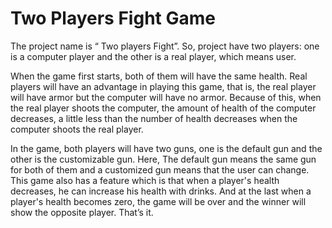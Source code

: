 # Two Players Fight Game

The project name is “ Two players Fight”. So, project have two players: one is a computer player and the other is a real player,
which means user. 

When the game first starts, both of them will have the same health. Real players will have an advantage in playing this game, that is, 
the real player will have armor but the computer will have no armor. Because of this, when the real player shoots the computer, 
the amount of health of the computer decreases, a little less than the number of health decreases when the computer shoots the real player.

In the game, both players will have two guns, one is the default gun and the other is the customizable gun. 
Here, The default gun means the same gun for both of them and a customized gun means that the user can change. 
This game also has a feature which is that when a player's health decreases, he can increase his health with drinks. 
And at the last when a player's health becomes zero, the game will be over and the winner will show the opposite player. That’s it. 
